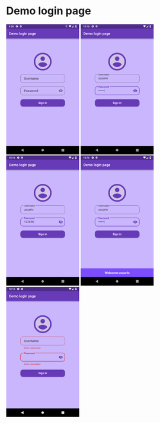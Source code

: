 # Demo login page

<img src="images/demo_login_page_1.png" height="350em"/> <img src="images/demo_login_page_2.png" height="350em"/> <img src="images/demo_login_page_3.png" height="350em"/> <img src="images/demo_login_page_4.png" height="350em"/> <img src="images/demo_login_page_5.png" height="350em"/>